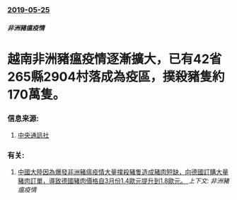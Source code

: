 ### [2019-05-25](/news/2019/05/25/index.md)

##### 非洲豬瘟疫情
# 越南非洲豬瘟疫情逐漸擴大，已有42省265縣2904村落成為疫區，撲殺豬隻約170萬隻。 




### 信息来源:

1. [中央通訊社](https://www.cna.com.tw/news/aopl/201905270043.aspx)

### 有关:

1. [中國大陸因為爆發非洲豬瘟疫情大量撲殺豬隻造成豬肉短缺，向德國訂購大量豬肉訂單，導致德國豬肉價格自3月份1.4歐元提升到1.8歐元。 ](/news/2019/05/25/中國大陸因為爆發非洲豬瘟疫情大量撲殺豬隻造成豬肉短缺-向德國訂購大量豬肉訂單-導致德國豬肉價格自3月份14歐元提升到1.md) _上下文: 非洲豬瘟疫情_
